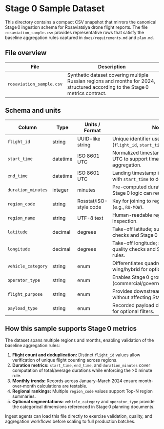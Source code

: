 # Stage 0 Sample Dataset

This directory contains a compact CSV snapshot that mirrors the canonical Stage 0 ingestion schema for Rosaviatsiya drone flight reports. The file `rosaviation_sample.csv` provides representative rows that satisfy the baseline aggregation rules captured in `docs/requirements.md` and `plan.md`.

## File overview

| File | Description |
| --- | --- |
| `rosaviation_sample.csv` | Synthetic dataset covering multiple Russian regions and months for 2024, structured according to the Stage 0 metrics contract. |

## Schema and units

| Column | Type | Units / Format | Notes |
| --- | --- | --- | --- |
| `flight_id` | string | UUID-like string | Unique identifier used for deduplication (`flight_id`, `start_time`, `region_code`). |
| `start_time` | datetime | ISO 8601 UTC | Normalized timestamp of take-off in UTC to support time-based aggregation. |
| `end_time` | datetime | ISO 8601 UTC | Landing timestamp in UTC; combined with `start_time` to derive durations. |
| `duration_minutes` | integer | minutes | Pre-computed duration to simplify QA; Stage 0 logic can recompute to validate. |
| `region_code` | string | Rosstat/ISO-style code | Key for joining to region directory tables (e.g., `RU-MOW`). |
| `region_name` | string | UTF-8 text | Human-readable region label for quick inspection. |
| `latitude` | decimal | degrees | Take-off latitude; supports geo-quality checks and Stage 0 geofencing rules. |
| `longitude` | decimal | degrees | Take-off longitude; supports geo-quality checks and Stage 0 geofencing rules. |
| `vehicle_category` | string | enum | Differentiates quadrotor/fixed-wing/hybrid for optional breakdowns. |
| `operator_type` | string | enum | Enables Stage 0 grouping (commercial/government/research/etc.). |
| `flight_purpose` | string | enum | Provides downstream insight context without affecting Stage 0 totals. |
| `payload_type` | string | enum | Recorded payload classification; used for optional filters.

## How this sample supports Stage 0 metrics

The dataset spans multiple regions and months, enabling validation of the baseline aggregation rules:

1. **Flight count and deduplication:** Distinct `flight_id` values allow verification of unique flight counting across regions.
2. **Duration metrics:** `start_time`, `end_time`, and `duration_minutes` cover computation of total/average durations while enforcing the >0 minute rule.
3. **Monthly trends:** Records across January–March 2024 ensure month-over-month calculations are testable.
4. **Regional rankings:** Multiple `region_code` values support Top-N region summaries.
5. **Optional segmentations:** `vehicle_category` and `operator_type` provide the categorical dimensions referenced in Stage 0 planning documents.

Ingest agents can load this file directly to exercise validation, quality, and aggregation workflows before scaling to full production batches.
